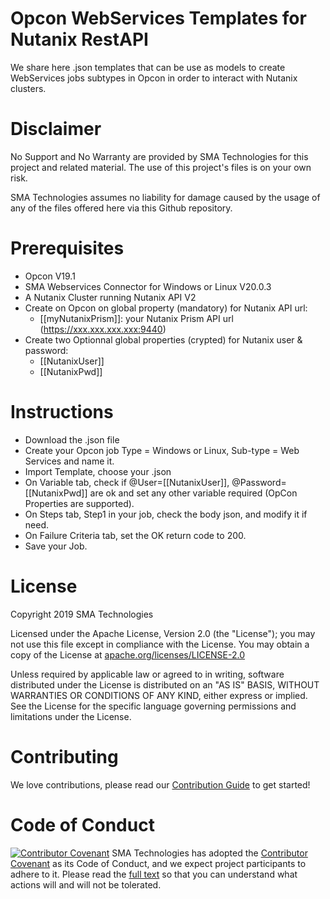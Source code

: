# Opcon WebServices Templates for Nutanix RestAPI
We share here .json templates that can be use as models to create WebServices  jobs subtypes in Opcon in order to interact with Nutanix clusters.

# Disclaimer
No Support and No Warranty are provided by SMA Technologies for this project and related material. The use of this project's files is on your own risk.

SMA Technologies assumes no liability for damage caused by the usage of any of the files offered here via this Github repository.

# Prerequisites
- Opcon V19.1
- SMA Webservices Connector for Windows or Linux V20.0.3
- A Nutanix Cluster running Nutanix API V2
- Create on Opcon on global property (mandatory) for Nutanix API url: 
    - [[myNutanixPrism]]: your Nutanix Prism API url (https://xxx.xxx.xxx.xxx:9440)
- Create two Optionnal global properties (crypted) for Nutanix user & password:
    - [[NutanixUser]]
    - [[NutanixPwd]]

# Instructions
- Download the .json file
- Create your Opcon job Type = Windows or Linux, Sub-type = Web Services and name it.
- Import Template, choose your .json
- On Variable tab, check if @User=[[NutanixUser]], @Password=[[NutanixPwd]] are ok and set any other variable required (OpCon Properties are supported).
- On Steps tab, Step1 in your job, check the body json, and modify it if need.
- On Failure Criteria tab, set the OK return code to 200.
- Save your Job. 
# License
Copyright 2019 SMA Technologies

Licensed under the Apache License, Version 2.0 (the "License");
you may not use this file except in compliance with the License.
You may obtain a copy of the License at [apache.org/licenses/LICENSE-2.0](http://www.apache.org/licenses/LICENSE-2.0)

Unless required by applicable law or agreed to in writing, software
distributed under the License is distributed on an "AS IS" BASIS,
WITHOUT WARRANTIES OR CONDITIONS OF ANY KIND, either express or implied.
See the License for the specific language governing permissions and
limitations under the License.

# Contributing
We love contributions, please read our [Contribution Guide](CONTRIBUTING.md) to get started!

# Code of Conduct
[![Contributor Covenant](https://img.shields.io/badge/Contributor%20Covenant-v2.0%20adopted-ff69b4.svg)](code-of-conduct.md)
SMA Technologies has adopted the [Contributor Covenant](CODE_OF_CONDUCT.md) as its Code of Conduct, and we expect project participants to adhere to it. Please read the [full text](CODE_OF_CONDUCT.md) so that you can understand what actions will and will not be tolerated.

